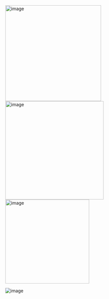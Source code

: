 

<img width="299" alt="image" src="https://user-images.githubusercontent.com/62557225/185424338-2ff9e2c3-077d-44c7-ac89-203391bddee8.png">


<img width="307" alt="image" src="https://user-images.githubusercontent.com/62557225/185424730-52b727f4-d3e1-4fbb-98a3-74aa886f24e8.png">


<img width="262" alt="image" src="https://user-images.githubusercontent.com/62557225/185424918-0c6adb81-c2c9-4eec-95a8-3032147a3862.png">




![image](https://user-images.githubusercontent.com/62557225/185426048-595fb8f0-908b-48ed-bc97-0b26a4a5ea7a.png)



